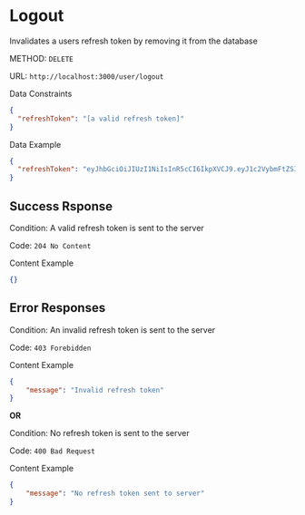 # Logout

Invalidates a users refresh token by removing it from the database

METHOD: `DELETE`

URL: `http://localhost:3000/user/logout`

Data Constraints
```json
{
  "refreshToken": "[a valid refresh token]"
}
```

Data Example
```json
{
  "refreshToken": "eyJhbGciOiJIUzI1NiIsInR5cCI6IkpXVCJ9.eyJ1c2VybmFtZSI6IkhlbnJ5IiwiaWF0IjoxNjQ1NzYzNTg4fQ.GFf45iEWdd4LXFogEl5ERpQYn2z6Qt_eToysWlFrKuA"
}
```

## Success Rsponse

Condition: A valid refresh token is sent to the server

Code: `204 No Content`

Content Example
```json
{}
```

## Error Responses

Condition: An invalid refresh token is sent to the server

Code: `403 Forebidden`

Content Example

```json
{
    "message": "Invalid refresh token"
}
```

**OR**

Condition: No refresh token is sent to the server

Code: `400 Bad Request`

Content Example

```json
{
    "message": "No refresh token sent to server"
}
```

